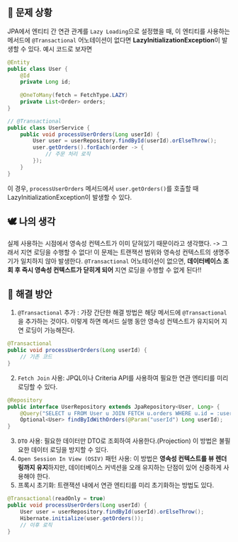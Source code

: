## 🤔 문제 상황
JPA에서 엔티티 간 연관 관계를 `Lazy Loading`으로 설정했을 때, 이 엔티티를 사용하는 메서드에 `@Transactional` 어노테이션이 없다면 **LazyInitializationException**이 발생할 수 있다.
예시 코드로 보자면
```java
@Entity
public class User {
    @Id
    private Long id;
    
    @OneToMany(fetch = FetchType.LAZY)
    private List<Order> orders;
}

// @Transactional
public class UserService {
    public void processUserOrders(Long userId) {
        User user = userRepository.findById(userId).orElseThrow();
        user.getOrders().forEach(order -> {
            // 주문 처리 로직
        });
    }
}
```
이 경우, `processUserOrders` 메서드에서 `user.getOrders()`를 호출할 때 LazyInitializationException이 발생할 수 있다.
## 🕊️ 나의 생각
실제 사용하는 시점에서 영속성 컨텍스트가 이미 닫혀있기 때문이라고 생각했다. -> 그래서 지연 로딩을 수행할 수 없다!
이 문제는 트랜잭션 범위와 영속성 컨텍스트의 생명주기가 일치하지 않아 발생한다. 
`@Transactional` 어노테이션이 없으면, **데이터베이스 조회 후 즉시 영속성 컨텍스트가 닫히게 되어** 지연 로딩을 수행할 수 없게 된다!!
## 💫 해결 방안
1. `@Transactional` 추가 : 가장 간단한 해결 방법은 해당 메서드에 `@Transactional`을 추가하는 것이다. 이렇게 하면 메서드 실행 동안 영속성 컨텍스트가 유지되어 지연 로딩이 가능해진다.
```java
@Transactional
public void processUserOrders(Long userId) {
    // 기존 코드
}
```

2. `Fetch Join` 사용: JPQL이나 Criteria API를 사용하여 필요한 연관 엔티티를 미리 로딩할 수 있다.
```java
@Repository
public interface UserRepository extends JpaRepository<User, Long> {
    @Query("SELECT u FROM User u JOIN FETCH u.orders WHERE u.id = :userId")
    Optional<User> findByIdWithOrders(@Param("userId") Long userId);
}
```
3. `DTO` 사용: 필요한 데이터만 DTO로 조회하여 사용한다.(Projection) 이 방법은 불필요한 데이터 로딩을 방지할 수 있다.
4. `Open Session In View (OSIV)` 패턴 사용: 이 방법은 **영속성 컨텍스트를 뷰 렌더링까지 유지**하지만, 데이터베이스 커넥션을 오래 유지하는 단점이 있어 신중하게 사용해야 한다.
5. 프록시 초기화: 트랜잭션 내에서 연관 엔티티를 미리 초기화하는 방법도 있다.
```java
@Transactional(readOnly = true)
public void processUserOrders(Long userId) {
    User user = userRepository.findById(userId).orElseThrow();
    Hibernate.initialize(user.getOrders());
    // 이후 로직
}
```
